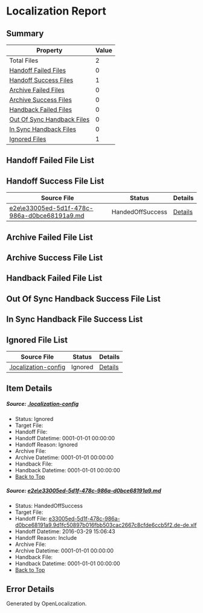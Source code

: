 # <a name='report-top'></a> Localization Report

## Summary
 Property | Value 
 -------- | ----- 
 Total Files | 2
[ Handoff Failed Files ](#handoff-failed-list)| 0
[ Handoff Success Files ](#handoff-success-list)| 1
[ Archive Failed Files ](#archive-failed-list)| 0
[ Archive Success Files ](#archive-success-list)| 0
[ Handback Failed Files ](#handback-failed-list)| 0
[ Out Of Sync Handback Files ](#outofsync-handback-success-list)| 0
[ In Sync Handback Files ](#insync-handback-success-list)| 0
[ Ignored Files ](#ignored-list)| 1

## <a name='handoff-failed-list'></a> Handoff Failed File List

## <a name='handoff-success-list'></a> Handoff Success File List
 Source File | Status | Details 
 ----------- | ------ | ------- 
 [e2e\e33005ed-5d1f-478c-986a-d0bce68191a9.md](https://github.com/OpenLocalizationTest/oltest/blob/50917b353971dc48d9ed9adf6808b338698d1fd4/e2e/e33005ed-5d1f-478c-986a-d0bce68191a9.md) | HandedOffSuccess | [Details](#a24736429421433cf9994c3d2f25b19fa01aa50c1)

## <a name='archive-failed-list'></a> Archive Failed File List

## <a name='archive-success-list'></a> Archive Success File List

## <a name='handback-failed-list'></a> Handback Failed File List

## <a name='outofsync-handback-success-list'></a> Out Of Sync Handback Success File List

## <a name='insync-handback-success-list'></a> In Sync Handback File Success List

## <a name='ignored-list'></a> Ignored File List
 Source File | Status | Details 
 ----------- | ------ | ------- 
 [.localization-config](https://github.com/OpenLocalizationTest/oltest/blob/50917b353971dc48d9ed9adf6808b338698d1fd4/.localization-config) | Ignored | [Details](#66aca4b1c2f43b14ec41e0e427345df94af1d5e10)

## Item Details
##### <a name='66aca4b1c2f43b14ec41e0e427345df94af1d5e10'></a> Source: [.localization-config](https://github.com/OpenLocalizationTest/oltest/blob/50917b353971dc48d9ed9adf6808b338698d1fd4/.localization-config)
* Status: Ignored
* Target File: 
* Handoff File: 
* Handoff Datetime: 0001-01-01 00:00:00
* Handoff Reason: Ignored
* Archive File: 
* Archive Datetime: 0001-01-01 00:00:00
* Handback File: 
* Handback Datetime: 0001-01-01 00:00:00
* [Back to Top](#report-top)

##### <a name='a24736429421433cf9994c3d2f25b19fa01aa50c1'></a> Source: [e2e\e33005ed-5d1f-478c-986a-d0bce68191a9.md](https://github.com/OpenLocalizationTest/oltest/blob/50917b353971dc48d9ed9adf6808b338698d1fd4/e2e/e33005ed-5d1f-478c-986a-d0bce68191a9.md)
* Status: HandedOffSuccess
* Target File: 
* Handoff File: [e33005ed-5d1f-478c-986a-d0bce68191a9.9d1fc50897b016fbb503cac2667c8cfde6ccb5f2.de-de.xlf](https://github.com/OpenLocalizationTestOrg/olhandoff-e2e/blob/69ef4d6a5e6b39556955f4441fd9fadb493c1e02/ol-handoff/OpenLocalizationTestOrg/oltest.de-de/ci/ht/e33005ed-5d1f-478c-986a-d0bce68191a9.9d1fc50897b016fbb503cac2667c8cfde6ccb5f2.de-de.xlf)
* Handoff Datetime: 2016-03-29 15:06:43
* Handoff Reason: Include
* Archive File: 
* Archive Datetime: 0001-01-01 00:00:00
* Handback File: 
* Handback Datetime: 0001-01-01 00:00:00
* [Back to Top](#report-top)


## Error Details

Generated by OpenLocalization.
